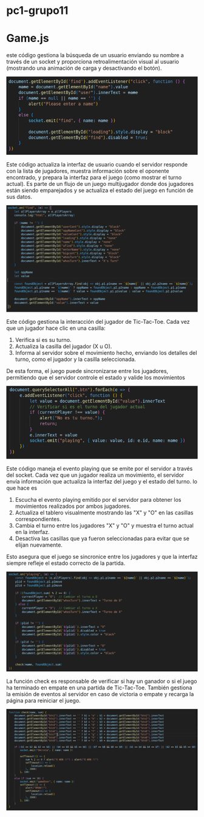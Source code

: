 # pc1-grupo11



# Game.js
 este código gestiona la búsqueda de un usuario enviando su nombre a través de un socket y proporciona retroalimentación visual al usuario (mostrando una animación de carga y desactivando el botón).


![](assets/getElementById.png)



Este código actualiza la interfaz de usuario cuando el servidor responde con la lista de jugadores, muestra información sobre el oponente encontrado, y prepara la interfaz para el juego (como mostrar el turno actual). Es parte de un flujo de un juego multijugador donde dos jugadores están siendo emparejados y se actualiza el estado del juego en función de sus datos.

![](assets/sockertFIND.png)


Este código gestiona la interacción del jugador de Tic-Tac-Toe. Cada vez que un jugador hace clic en una casilla:
1. Verifica si es su turno.
2. Actualiza la casilla del jugador (X u O).
3. Informa al servidor sobre el movimiento hecho, enviando los detalles del turno, como el jugador y la casilla seleccionada.

De esta forma, el juego puede sincronizarse entre los jugadores, permitiendo que el servidor controle el estado y valide los movimientos

![](assets/querySelectorAll.png)


Este código maneja el evento playing que se emite por el servidor a través del socket. Cada vez que un jugador realiza un movimiento, el servidor envía información que actualiza la interfaz del juego y el estado del turno. lo que hace es
1. Escucha el evento playing emitido por el servidor para obtener los movimientos realizados por ambos jugadores.
2. Actualiza el tablero visualmente mostrando las "X" y "O" en las casillas correspondientes.
3. Cambia el turno entre los jugadores "X" y "O" y muestra el turno actual en la interfaz.
4. Desactiva las casillas que ya fueron seleccionadas para evitar que se elijan nuevamente.

Esto asegura que el juego se sincronice entre los jugadores y que la interfaz siempre refleje el estado correcto de la partida.

![](assets/playing.png)


La función check es responsable de verificar si hay un ganador o si el juego ha terminado en empate en una partida de Tic-Tac-Toe. También gestiona la emisión de eventos al servidor en caso de victoria o empate y recarga la página para reiniciar el juego.

![](assets/funcionCheck.png)